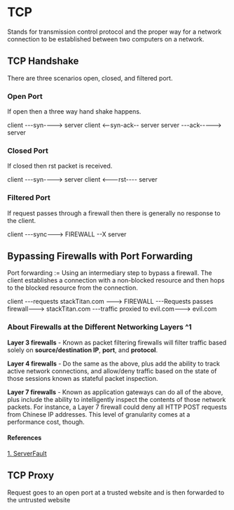 # TCP 

Stands for transmission control protocol and the proper way for a network connection to be established between two computers on a network.

## TCP Handshake
There are three scenarios open, closed, and filtered port.
### Open Port
If open then a three way hand  shake happens.

client ---syn---->  server
client <--syn-ack-- server
server ---ack-----> server

### Closed Port
If closed then rst packet is received.

client ---syn----> server
client <---rst---- server


### Filtered Port
If request passes through a firewall then there is generally no response to the client.

client ---sync---> FIREWALL --X server

## Bypassing Firewalls with Port Forwarding

Port forwarding := Using an intermediary step to bypass a firewall. 
The client establishes a connection with a non-blocked resource and then hops to the blocked resource from the connection.


client ---requests stackTitan.com ---> FIREWALL ---Requests passes firewall---> stackTitan.com ---traffic proxied to evil.com---> evil.com

### About Firewalls at the Different Networking Layers ^1

**Layer 3 firewalls** - Known as packet filtering firewalls will filter traffic based solely on **source/destination IP**, **port**, and **protocol**.

**Layer 4 firewalls** - Do the same as the above, plus add the ability to track active network connections, and allow/deny traffic based on the state of those sessions known as stateful packet inspection.

**Layer 7 firewalls** - Known as application gateways can do all of the above, plus include the ability to intelligently inspect the contents of those network packets. For instance, a Layer 7 firewall could deny all HTTP POST requests from Chinese IP addresses. This level of granularity comes at a performance cost, though.

#### References
[1. ServerFault](https://serverfault.com/questions/792572/what-does-a-layer-3-4-firewall-do-that-a-layer-7-does-not)


## TCP Proxy

Request goes to an open port at a trusted website and is then forwarded to the untrusted website